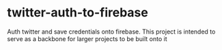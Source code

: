 # twitter-auth-to-firebase
Auth twitter and save credentials onto firebase. This project is intended to serve as a backbone for larger projects to be built onto it
